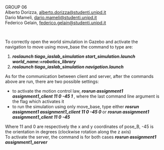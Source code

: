 GROUP 06 <br />
Alberto Dorizza, alberto.dorizza@studenti.unipd.it <br />
Dario Mameli, dario.mameli@studenti.unipd.it <br />
Federico Gelain, federico.gelain@studenti.unipd.it

<br />

To correctly open the world simulation in Gazebo and activate the navigation to move using move_base the command to type are:
<ol>
    <li> <b><i> roslaunch tiago_iaslab_simulation start_simulation.launch world_name:=robotics_library </b></i> </li>
    <li> <b><i> roslaunch tiago_iaslab_simulation navigation.launch </b></i> </li>
</ol>

As for the communication between client and server, after the commands above are run, there are two possible settings:
<ul>
    <li> to activate the motion control law, <b><i>  rosrun assignment1 assignment1_client 11 0 -45 1 </b></i>, where the last command line argument is the flag which activates it </li>
    <li> to run the simulation using only move_base, type either <b><i> rosrun assignment1 assignment1_client 11 0 -45 0 </b></i> or <b><i> rosrun assignment1 assignment1_client 11 0 -45 </b></i> </li>
</ul>
Where 11 and 0 are respectively the x and y coordinates of pose_B, -45 is the orientation in degrees (clockwise rotation along the z axis) <br />
To activate the server, the command is for both cases <b><i> rosrun assignment1 assignment1_server </b></i>

